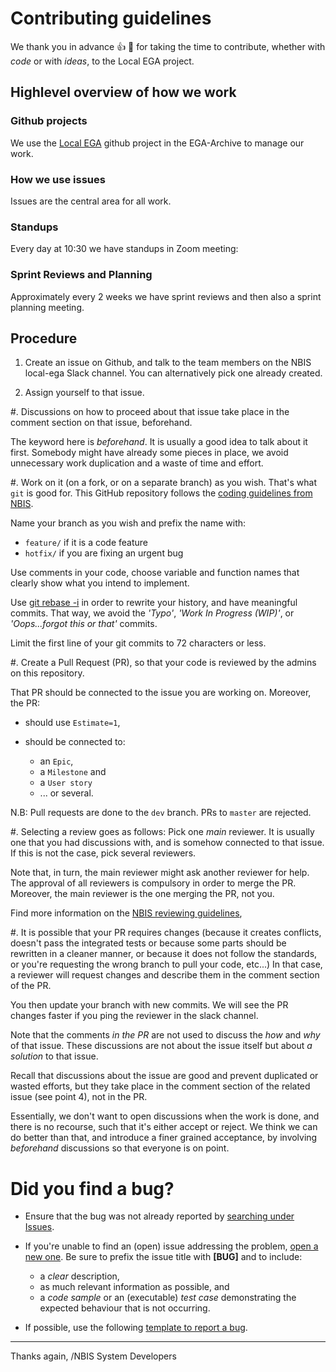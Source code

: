 # Contributing guidelines

We thank you in advance :thumbsup: :tada: for taking the time to
contribute, whether with *code* or with *ideas*, to the Local EGA
project.


## Highlevel overview of how we work

### Github projects

We use the [Local EGA](https://github.com/orgs/EGA-archive/projects/3) github
project in the EGA-Archive to manage our work.

### How we use issues

Issues are the central area for all work.

### Standups

Every day at 10:30 we have standups in Zoom meeting: <id>

### Sprint Reviews and Planning

Approximately every 2 weeks we have sprint reviews and then also a sprint
planning meeting.

## Procedure


1. Create an issue on Github, and talk to the team members on the NBIS
   local-ega Slack channel. You can alternatively pick one already
   created.


2. Assign yourself to that issue.

#. Discussions on how to proceed about that issue take place in the
   comment section on that issue, beforehand.

   The keyword here is *beforehand*. It is usually a good idea to talk
   about it first. Somebody might have already some pieces in place,
   we avoid unnecessary work duplication and a waste of time and
   effort.

#. Work on it (on a fork, or on a separate branch) as you wish. That's
   what `git` is good for. This GitHub repository follows
   the [coding guidelines from NBIS].
   
   Name your branch as you wish and prefix the name with:

   * `feature/` if it is a code feature
   * `hotfix/` if you are fixing an urgent bug

   Use comments in your code, choose variable and function names that
   clearly show what you intend to implement.

   Use [git rebase -i] in
   order to rewrite your history, and have meaningful commits.  That
   way, we avoid the _'Typo'_, _'Work In Progress (WIP)'_, or
   _'Oops...forgot this or that'_ commits.

   Limit the first line of your git commits to 72 characters or less.


#. Create a Pull Request (PR), so that your code is reviewed by the
   admins on this repository.

   That PR should be connected to the issue you are working on.
   Moreover, the PR:
   
   - should use `Estimate=1`,
   - should be connected to:

     * an `Epic`,
     * a `Milestone` and
     * a `User story`
     * ... or several.

   N.B: Pull requests are done to the `dev` branch. PRs to `master` are rejected.

#. Selecting a review goes as follows: Pick one *main* reviewer.  It
   is usually one that you had discussions with, and is somehow
   connected to that issue. If this is not the case, pick several reviewers.

   Note that, in turn, the main reviewer might ask another reviewer
   for help. The approval of all reviewers is compulsory in order to
   merge the PR. Moreover, the main reviewer is the one merging the
   PR, not you.

   Find more information on the [NBIS reviewing guidelines],


#. It is possible that your PR requires changes (because it creates
   conflicts, doesn't pass the integrated tests or because some parts
   should be rewritten in a cleaner manner, or because it does not
   follow the standards, or you're requesting the wrong branch to pull
   your code, etc...) In that case, a reviewer will request changes
   and describe them in the comment section of the PR.

   You then update your branch with new commits. We will see the PR
   changes faster if you ping the reviewer in the slack channel.

   Note that the comments *in the PR* are not used to discuss the
   *how* and *why* of that issue. These discussions are not about the
   issue itself but about *a solution* to that issue.

   Recall that discussions about the issue are good and prevent
   duplicated or wasted efforts, but they take place in the comment
   section of the related issue (see point 4), not in the PR.

   Essentially, we don't want to open discussions when the work is
   done, and there is no recourse, such that it's either accept or
   reject. We think we can do better than that, and introduce a finer
   grained acceptance, by involving *beforehand* discussions so that
   everyone is on point.



# Did you find a bug?


* Ensure that the bug was not already reported by [searching under Issues].

* If you're unable to find an (open) issue addressing the problem, [open a new
  one]. Be sure to prefix the issue title with **[BUG]** and to include:

  - a *clear* description,
  - as much relevant information as possible, and
  - a *code sample* or an (executable) *test case* demonstrating the expected behaviour that is not occurring.

* If possible, use the following [template to report a bug].




----

Thanks again,
/NBIS System Developers

[coding guidelines from NBIS]: https://github.com/NBISweden/development-guidelines
[git rebase -i]: https://git-scm.com/book/en/v2/Git-Tools-Rewriting-History
[NBIS reviewing guidelines]: https://github.com/NBISweden/development-guidelines#how-we-do-code-reviews
[searching under Issues]: https://github.com/NBISweden/LocalEGA/issues?utf8=%E2%9C%93&q=is%3Aissue%20label%3Abug%20%5BBUG%5D%20in%3Atitle
[open a new one]: https://github.com/NBISweden/LocalEGA/issues/new?title=%5BBUG%5D
[template to report a bug]: todo
